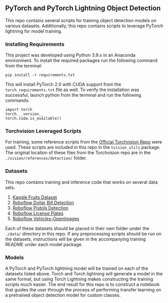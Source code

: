 ## PyTorch and PyTorch Lightning Object Detection 
This repo contains several scripts for training object detection models on various datasets. 
Additionally, this repo contains scripts to leverage PyTorch lightning for model training.

### Installing Requirements
This project was developed using Python 3.9.x in an Anaconda environment. To install the required packages run the
following command from the terminal:

`pip install -r requirements.txt`

This will install PyTorch 2.0 with CUDA support from the `torch_requirements.txt` file as well. To verify the 
installation was successful, launch python from the terminal and run the following commands: 

```
import torch
torch.__version__
torch.cuda.is_available()
```

### Torchvision Leveraged Scripts
For training, some reference scripts from the [Official Torchvision Repo](https://github.com/pytorch/vision) were 
used. These scripts are included in this repo in the `tvision_utils` package. The original location of these files 
from the Torchvision repo are in the `./vision/references/detection/` folder. 

### Datasets
This repo contains training and inference code that works on several data sets.
1. [Kaggle Fruits Dataset](https://www.kaggle.com/code/yerramvarun/fine-tuning-faster-rcnn-using-pytorch/input)
2. [Roboflow Dollar Bill Detection](https://universe.roboflow.com/alex-hyams-cosqx/dollar-bill-detection)
3. [Roboflow Pistols Detection](https://public.roboflow.com/object-detection/pistols)
4. [Roboflow License Plates](https://universe.roboflow.com/samrat-sahoo/license-plates-f8vsn)
5. [Roboflow Vehicles-OpenImages](https://public.roboflow.com/object-detection/vehicles-openimages)

Each of these datasets should be placed in their own folder under the `./data/` directory in this repo. If any 
preprocessing scripts should be run on the datasets, instructions will be given in the accompanying training 
README under each model package. 

### Models 
A PyTorch and PyTorch lightning model will be trained on each of the datasets listed above. Torch and Torch lightning 
will generate a model in the same format, but using Torch Lightning makes constructing the training scripts much 
easier. The end result for this repo is to construct a notebook that guides the user through the process of 
performing transfer learning on a pretrained object detection model for custom classes. 